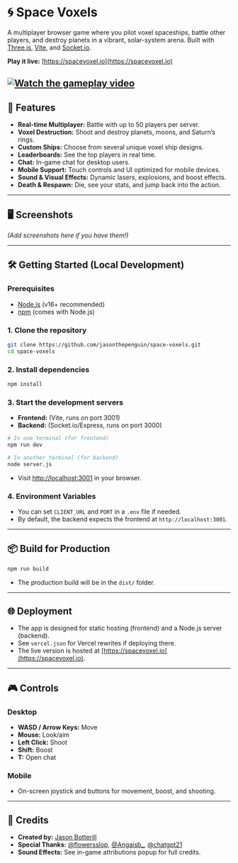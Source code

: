 
# 🌀 Space Voxels

A multiplayer browser game where you pilot voxel spaceships, battle other players, and destroy planets in a vibrant, solar-system arena. Built with [Three.js](https://threejs.org/), [Vite](https://vitejs.dev/), and [Socket.io](https://socket.io/).

**Play it live:** [https://spacevoxel.io](https://spacevoxel.io)

[![Watch the gameplay video](https://img.youtube.com/vi/ANkDChTqE48/0.jpg)](https://www.youtube.com/watch?v=ANkDChTqE48)
---

## 🚀 Features

- **Real-time Multiplayer:** Battle with up to 50 players per server.
- **Voxel Destruction:** Shoot and destroy planets, moons, and Saturn’s rings.
- **Custom Ships:** Choose from several unique voxel ship designs.
- **Leaderboards:** See the top players in real time.
- **Chat:** In-game chat for desktop users.
- **Mobile Support:** Touch controls and UI optimized for mobile devices.
- **Sound & Visual Effects:** Dynamic lasers, explosions, and boost effects.
- **Death & Respawn:** Die, see your stats, and jump back into the action.

---

## 🖥️ Screenshots

*(Add screenshots here if you have them!)*

---

## 🛠️ Getting Started (Local Development)

### Prerequisites

- [Node.js](https://nodejs.org/) (v16+ recommended)
- [npm](https://www.npmjs.com/) (comes with Node.js)

### 1. Clone the repository

```bash
git clone https://github.com/jasonthepenguin/space-voxels.git
cd space-voxels
```

### 2. Install dependencies

```bash
npm install
```

### 3. Start the development servers

- **Frontend:** (Vite, runs on port 3001)
- **Backend:** (Socket.io/Express, runs on port 3000)

```bash
# In one terminal (for frontend)
npm run dev

# In another terminal (for backend)
node server.js
```

- Visit [http://localhost:3001](http://localhost:3001) in your browser.

### 4. Environment Variables

- You can set `CLIENT_URL` and `PORT` in a `.env` file if needed.
- By default, the backend expects the frontend at `http://localhost:3001`.

---

## 📦 Build for Production

```bash
npm run build
```

- The production build will be in the `dist/` folder.

---

## 🌐 Deployment

- The app is designed for static hosting (frontend) and a Node.js server (backend).
- See `vercel.json` for Vercel rewrites if deploying there.
- The live version is hosted at [https://spacevoxel.io](https://spacevoxel.io).

---

## 🎮 Controls

### Desktop

- **WASD / Arrow Keys:** Move
- **Mouse:** Look/aim
- **Left Click:** Shoot
- **Shift:** Boost
- **T:** Open chat

### Mobile

- On-screen joystick and buttons for movement, boost, and shooting.

---

## 🙏 Credits

- **Created by:** [Jason Botterill](https://github.com/jasonthepenguin)
- **Special Thanks:** [@flowersslop](https://twitter.com/flowersslop), [@Angaisb_](https://twitter.com/Angaisb_), [@chatgpt21](https://twitter.com/chatgpt21)
- **Sound Effects:** See in-game attributions popup for full credits.
